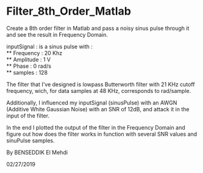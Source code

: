 # Filter_8th_Order_Matlab
Create a 8th order filter in Matlab and pass a noisy sinus pulse through it and see the result in Frequency Domain.

inputSignal : is a sinus pulse with :\
                                      ** Frequency : 20 Khz\
                                      ** Amplitude : 1 V\
                                      ** Phase : 0 rad/s\
                                      ** samples : 128

The filter that I've designed is lowpass Butterworth filter with 21 KHz cutoff frequency, wich, for data samples at 48 KHz, corresponds to rad/sample.

Additionally, I influenced my inputSignal (sinusPulse) with an AWGN (Additive White Gaussian Noise) with an SNR of 12dB, and attack it in the input of the filter.


In the end I plotted the output of the filter in the Frequency Domain and figure out how does the filter works in function with several SNR values and sinuPulse samples.

By BENSEDDIK El Mehdi

02/27/2019
